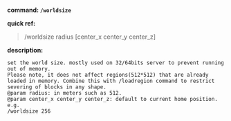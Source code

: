 <!-- BEGIN_AUTOGEN: do NOT edit in this block -->

**command: `/worldsize`**

**quick ref:**
> /worldsize radius [center_x center_y center_z]

**description:**

```
set the world size. mostly used on 32/64bits server to prevent running out of memory. 
Please note, it does not affect regions(512*512) that are already loaded in memory. Combine this with /loadregion command to restrict 
severing of blocks in any shape. 
@param radius: in meters such as 512. 
@param center_x center_y center_z: default to current home position. 
e.g.
/worldsize 256     
```

<!-- END_AUTOGEN-->
